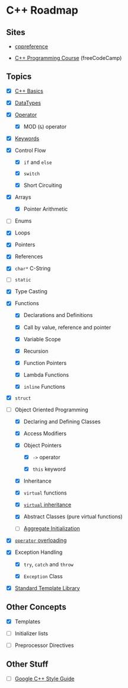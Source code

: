 # C++ Roadmap

## Sites

- [cppreference](https://en.cppreference.com/w/)

- [C++ Programming Course](https://www.youtube.com/watch?v=8jLOx1hD3_o) (freeCodeCamp)

## Topics

- [x] [C++ Basics](https://github.com/millionhz/cplusplus-notes)

- [x] [DataTypes](https://docs.oracle.com/cd/E19253-01/817-6223/chp-typeopexpr-2/index.html)

- [x] [Operator](https://github.com/millionhz/cplusplus-notes#operators)

  - [x] MOD (`&`) operator

- [x] [Keywords](https://en.cppreference.com/w/cpp/keyword)

- [x] Control Flow

  - [x] `if` and `else`

  - [x] `switch`

  - [x] Short Circuiting

- [x] Arrays

  - [x] Pointer Arithmetic

- [ ] Enums

- [x] Loops

- [x] Pointers

- [x] References

- [x] `char*` C-String

- [ ] `static`

- [x] Type Casting

- [x] Functions

  - [x] Declarations and Definitions
  - [x] Call by value, reference and pointer

  - [x] Variable Scope

  - [x] Recursion
  - [x] Function Pointers

  - [x] Lambda Functions

  - [x] `inline` Functions

- [x] `struct`

- [ ] Object Oriented Programming

  - [x] Declaring and Defining Classes

  - [x] Access Modifiers

  - [x] Object Pointers

    - [x] `->` operator

    - [x] `this` keyword

  - [x] Inheritance

  - [x] `virtual` functions

  - [x] [`virtual` inheritance](https://www.cprogramming.com/tutorial/virtual_inheritance.html)

  - [x] Abstract Classes (pure virtual functions)

  - [ ] [Aggregate Initialization](https://docs.microsoft.com/en-us/cpp/cpp/initializing-classes-and-structs-without-constructors-cpp?view=msvc-170)

- [x] [`operator` overloading](https://docs.microsoft.com/en-us/cpp/cpp/operator-overloading?view=msvc-170)

- [x] Exception Handling

  - [x] `try`, `catch` and `throw`

  - [x] `Exception` Class

- [x] [Standard Template Library](https://en.cppreference.com/w/cpp/container)

## Other Concepts

- [x] Templates

- [ ] Initializer lists

- [ ] Preprocessor Directives

## Other Stuff

- [ ] [Google C++ Style Guide](https://google.github.io/styleguide/cppguide.html)
